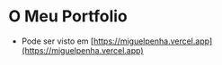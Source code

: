 # O Meu Portfolio
 * Pode ser visto em [https://miguelpenha.vercel.app](https://miguelpenha.vercel.app)
